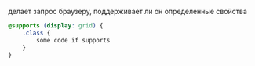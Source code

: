 делает запрос браузеру, поддерживает ли он определенные свойства

```css
@supports (display: grid) {
	.class {
		some code if supports
	}
}
```
